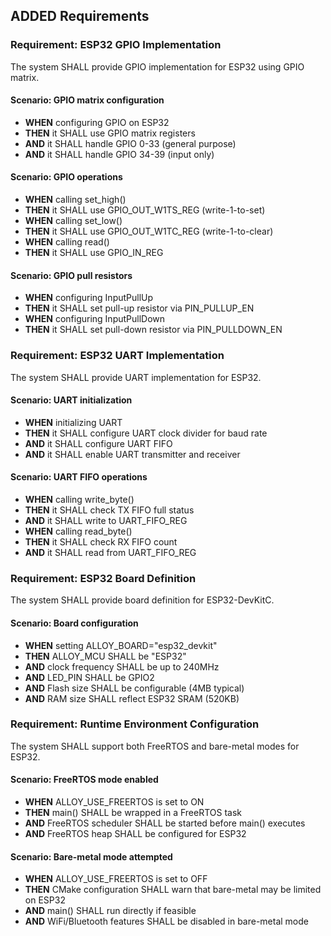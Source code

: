 ## ADDED Requirements

### Requirement: ESP32 GPIO Implementation

The system SHALL provide GPIO implementation for ESP32 using GPIO matrix.

#### Scenario: GPIO matrix configuration
- **WHEN** configuring GPIO on ESP32
- **THEN** it SHALL use GPIO matrix registers
- **AND** it SHALL handle GPIO 0-33 (general purpose)
- **AND** it SHALL handle GPIO 34-39 (input only)

#### Scenario: GPIO operations
- **WHEN** calling set_high()
- **THEN** it SHALL use GPIO_OUT_W1TS_REG (write-1-to-set)
- **WHEN** calling set_low()
- **THEN** it SHALL use GPIO_OUT_W1TC_REG (write-1-to-clear)
- **WHEN** calling read()
- **THEN** it SHALL use GPIO_IN_REG

#### Scenario: GPIO pull resistors
- **WHEN** configuring InputPullUp
- **THEN** it SHALL set pull-up resistor via PIN_PULLUP_EN
- **WHEN** configuring InputPullDown
- **THEN** it SHALL set pull-down resistor via PIN_PULLDOWN_EN

### Requirement: ESP32 UART Implementation

The system SHALL provide UART implementation for ESP32.

#### Scenario: UART initialization
- **WHEN** initializing UART
- **THEN** it SHALL configure UART clock divider for baud rate
- **AND** it SHALL configure UART FIFO
- **AND** it SHALL enable UART transmitter and receiver

#### Scenario: UART FIFO operations
- **WHEN** calling write_byte()
- **THEN** it SHALL check TX FIFO full status
- **AND** it SHALL write to UART_FIFO_REG
- **WHEN** calling read_byte()
- **THEN** it SHALL check RX FIFO count
- **AND** it SHALL read from UART_FIFO_REG

### Requirement: ESP32 Board Definition

The system SHALL provide board definition for ESP32-DevKitC.

#### Scenario: Board configuration
- **WHEN** setting ALLOY_BOARD="esp32_devkit"
- **THEN** ALLOY_MCU SHALL be "ESP32"
- **AND** clock frequency SHALL be up to 240MHz
- **AND** LED_PIN SHALL be GPIO2
- **AND** Flash size SHALL be configurable (4MB typical)
- **AND** RAM size SHALL reflect ESP32 SRAM (520KB)

### Requirement: Runtime Environment Configuration

The system SHALL support both FreeRTOS and bare-metal modes for ESP32.

#### Scenario: FreeRTOS mode enabled
- **WHEN** ALLOY_USE_FREERTOS is set to ON
- **THEN** main() SHALL be wrapped in a FreeRTOS task
- **AND** FreeRTOS scheduler SHALL be started before main() executes
- **AND** FreeRTOS heap SHALL be configured for ESP32

#### Scenario: Bare-metal mode attempted
- **WHEN** ALLOY_USE_FREERTOS is set to OFF
- **THEN** CMake configuration SHALL warn that bare-metal may be limited on ESP32
- **AND** main() SHALL run directly if feasible
- **AND** WiFi/Bluetooth features SHALL be disabled in bare-metal mode
